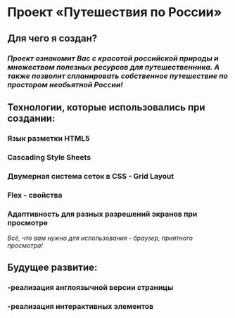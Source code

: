 # Проект «Путешествия по России»

## Для чего я создан?
### *Проект ознакомит Вас с красотой российской природы и множеством полезных ресурсов для путешественника. А также позволит спланировать собственное путешествие по простором необьятной России!*

## Технологии, которые использовались при создании:
### Язык разметки HTML5
### Cascading Style Sheets
### Двумерная система сеток в CSS - Grid Layout
### Flex - свойства
### Адаптивность для разных разрешений экранов при просмотре

*Всё, что вам нужно для использования - браузер, приятного просмотра!*

## Будущее развитие:

### -реализация англоязычной версии страницы
### -реализация интерактивных элементов
